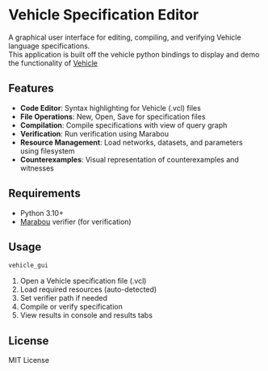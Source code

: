 # Vehicle Specification Editor

A graphical user interface for editing, compiling, and verifying Vehicle language specifications. \
This application is built off the vehicle python bindings to display and demo the functionality of [Vehicle](https://github.com/vehicle-lang/vehicle)

## Features

- **Code Editor**: Syntax highlighting for Vehicle (.vcl) files
- **File Operations**: New, Open, Save for specification files
- **Compilation**: Compile specifications with view of query graph
- **Verification**: Run verification using Marabou
- **Resource Management**: Load networks, datasets, and parameters using filesystem
- **Counterexamples**: Visual representation of counterexamples and witnesses

## Requirements

- Python 3.10+
- [Marabou](https://github.com/NeuralNetworkVerification/Marabou) verifier (for verification)

## Usage

```bash
vehicle_gui
```

1. Open a Vehicle specification file (.vcl)
2. Load required resources (auto-detected)
3. Set verifier path if needed
4. Compile or verify specification
5. View results in console and results tabs

## License

MIT License
